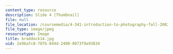 ```yaml
---
content_type: resource
description: Slide 4 [Thumbnail]
file: null
file_location: /coursemedia/4-341-introduction-to-photography-fall-2002/2e9bafc8787b844d24000873f9a93834_braddock14.jpg
file_type: image/jpeg
resourcetype: Image
title: braddock14.jpg
uid: 2e9bafc8-787b-844d-2400-0873f9a93834
---
```

